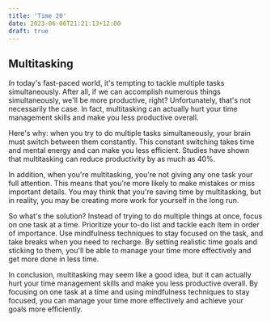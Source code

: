 ```yaml
---
title: 'Time 20'
date: 2023-06-06T21:21:13+12:00
draft: true
---
```


## Multitasking

_In_ today's fast-paced world, it's tempting to tackle multiple tasks simultaneously. After all, if we can accomplish numerous things simultaneously, we'll be more productive, right? Unfortunately, that's not necessarily the case. In fact, multitasking can actually hurt your time management skills and make you less productive overall.

Here's why: when you try to do multiple tasks simultaneously, your brain must switch between them constantly. This constant switching takes time and mental energy and can make you less efficient. Studies have shown that multitasking can reduce productivity by as much as 40%.

In addition, when you're multitasking, you're not giving any one task your full attention. This means that you're more likely to make mistakes or miss important details. You may think that you're saving time by multitasking, but in reality, you may be creating more work for yourself in the long run.

So what's the solution? Instead of trying to do multiple things at once, focus on one task at a time. Prioritize your to-do list and tackle each item in order of importance. Use mindfulness techniques to stay focused on the task, and take breaks when you need to recharge. By setting realistic time goals and sticking to them, you'll be able to manage your time more effectively and get more done in less time.

In conclusion, multitasking may seem like a good idea, but it can actually hurt your time management skills and make you less productive overall. By focusing on one task at a time and using mindfulness techniques to stay focused, you can manage your time more effectively and achieve your goals more efficiently.
